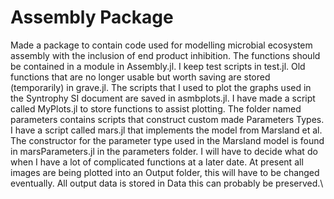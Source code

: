 # Assembly Package
Made a package to contain code used for modelling microbial ecosystem assembly with the inclusion of end product inhibition.
The functions should be contained in a module in Assembly.jl.
I keep test scripts in test.jl.
Old functions that are no longer usable but worth saving are stored (temporarily) in grave.jl.
The scripts that I used to plot the graphs used in the Syntrophy SI document are saved in asmbplots.jl.
I have made a script called MyPlots.jl to store functions to assist plotting.
The folder named parameters contains scripts that construct custom made Parameters Types.
I have a script called mars.jl that implements the model from Marsland et al.
The constructor for the parameter type used in the Marsland model is found in marsParameters.jl in the parameters folder.
I will have to decide what do when I have a lot of complicated functions at a later date.
At present all images are being plotted into an Output folder, this will have to be changed eventually.
All output data is stored in Data this can probably be preserved.\
